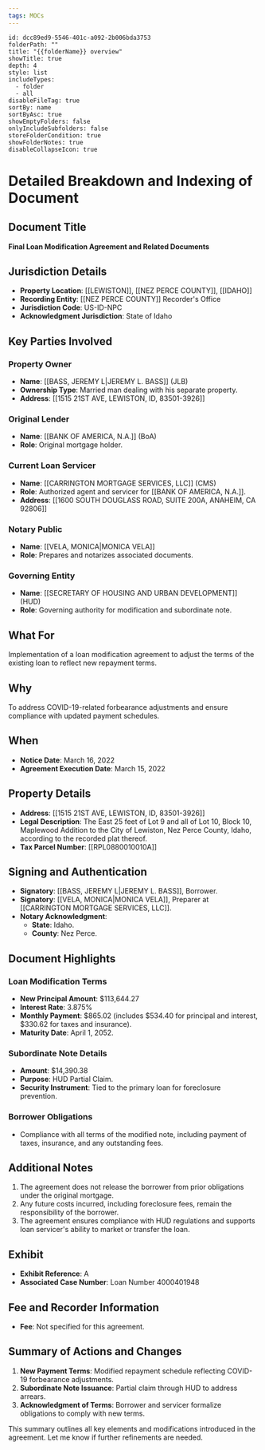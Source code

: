```yaml
---
tags: MOCs
---
```

```folder-overview
id: dcc89ed9-5546-401c-a092-2b006bda3753
folderPath: ""
title: "{{folderName}} overview"
showTitle: true
depth: 4
style: list
includeTypes:
  - folder
  - all
disableFileTag: true
sortBy: name
sortByAsc: true
showEmptyFolders: false
onlyIncludeSubfolders: false
storeFolderCondition: true
showFolderNotes: true
disableCollapseIcon: true
```
# Detailed Breakdown and Indexing of Document

## Document Title
**Final Loan Modification Agreement and Related Documents**

## Jurisdiction Details
- **Property Location**: [[LEWISTON]], [[NEZ PERCE COUNTY]], [[IDAHO]]
- **Recording Entity**: [[NEZ PERCE COUNTY]] Recorder's Office
- **Jurisdiction Code**: US-ID-NPC
- **Acknowledgment Jurisdiction**: State of Idaho

## Key Parties Involved
### Property Owner
- **Name**: [[BASS, JEREMY L|JEREMY L. BASS]] (JLB)
- **Ownership Type**: Married man dealing with his separate property.
- **Address**: [[1515 21ST AVE, LEWISTON, ID, 83501-3926]]

### Original Lender
- **Name**: [[BANK OF AMERICA, N.A.]] (BoA)
- **Role**: Original mortgage holder.

### Current Loan Servicer
- **Name**: [[CARRINGTON MORTGAGE SERVICES, LLC]] (CMS)
- **Role**: Authorized agent and servicer for [[BANK OF AMERICA, N.A.]].
- **Address**: [[1600 SOUTH DOUGLASS ROAD, SUITE 200A, ANAHEIM, CA 92806]]

### Notary Public
- **Name**: [[VELA, MONICA|MONICA VELA]]
- **Role**: Prepares and notarizes associated documents.

### Governing Entity
- **Name**: [[SECRETARY OF HOUSING AND URBAN DEVELOPMENT]] (HUD)
- **Role**: Governing authority for modification and subordinate note.

## What For
Implementation of a loan modification agreement to adjust the terms of the existing loan to reflect new repayment terms.

## Why
To address COVID-19-related forbearance adjustments and ensure compliance with updated payment schedules.

## When
- **Notice Date**: March 16, 2022
- **Agreement Execution Date**: March 15, 2022

## Property Details
- **Address**: [[1515 21ST AVE, LEWISTON, ID, 83501-3926]]
- **Legal Description**: The East 25 feet of Lot 9 and all of Lot 10, Block 10, Maplewood Addition to the City of Lewiston, Nez Perce County, Idaho, according to the recorded plat thereof.
- **Tax Parcel Number**: [[RPL0880010010A]]

## Signing and Authentication
- **Signatory**: [[BASS, JEREMY L|JEREMY L. BASS]], Borrower.
- **Signatory**: [[VELA, MONICA|MONICA VELA]], Preparer at [[CARRINGTON MORTGAGE SERVICES, LLC]].
- **Notary Acknowledgment**:
  - **State**: Idaho.
  - **County**: Nez Perce.

## Document Highlights
### Loan Modification Terms
- **New Principal Amount**: $113,644.27
- **Interest Rate**: 3.875%
- **Monthly Payment**: $865.02 (includes $534.40 for principal and interest, $330.62 for taxes and insurance).
- **Maturity Date**: April 1, 2052.

### Subordinate Note Details
- **Amount**: $14,390.38
- **Purpose**: HUD Partial Claim.
- **Security Instrument**: Tied to the primary loan for foreclosure prevention.

### Borrower Obligations
- Compliance with all terms of the modified note, including payment of taxes, insurance, and any outstanding fees.

## Additional Notes
1. The agreement does not release the borrower from prior obligations under the original mortgage.
2. Any future costs incurred, including foreclosure fees, remain the responsibility of the borrower.
3. The agreement ensures compliance with HUD regulations and supports loan servicer's ability to market or transfer the loan.

## Exhibit
- **Exhibit Reference**: A
- **Associated Case Number**: Loan Number 4000401948

## Fee and Recorder Information
- **Fee**: Not specified for this agreement.

## Summary of Actions and Changes
1. **New Payment Terms**: Modified repayment schedule reflecting COVID-19 forbearance adjustments.
2. **Subordinate Note Issuance**: Partial claim through HUD to address arrears.
3. **Acknowledgment of Terms**: Borrower and servicer formalize obligations to comply with new terms.

This summary outlines all key elements and modifications introduced in the agreement. Let me know if further refinements are needed.
